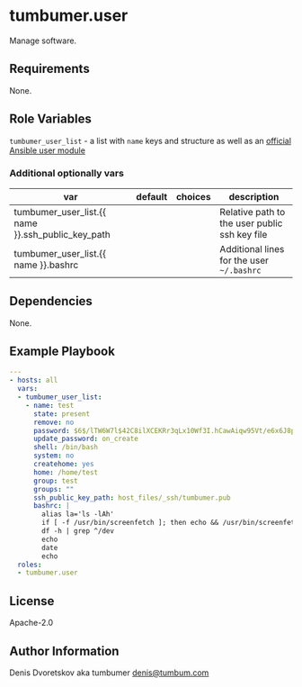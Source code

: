 # tumbumer.user

Manage software.

## Requirements

None.

## Role Variables

`tumbumer_user_list` - a list with `name` keys and structure as well as an
[official Ansible user module](https://docs.ansible.com/ansible/user_module.html)

### Additional optionally vars

var | default | choices | description
---|---|---|---
tumbumer_user_list.{{ name }}.ssh_public_key_path | | | Relative path to the user public ssh key file
tumbumer_user_list.{{ name }}.bashrc | | | Additional lines for the user `~/.bashrc`

## Dependencies

None.

## Example Playbook
```yaml
---
- hosts: all
  vars:
  - tumbumer_user_list:
    - name: test
      state: present
      remove: no
      password: $6$/lTW6W7l$42C8ilXCEKRr3qLx10Wf3I.hCawAiqw95Vt/e6x6J8pzxszeooo3pd5ppwBW6VEWRKLTbMhChTVwEjmj1vVox.
      update_password: on_create
      shell: /bin/bash
      system: no
      createhome: yes
      home: /home/test
      group: test
      groups: ""
      ssh_public_key_path: host_files/_ssh/tumbumer.pub
      bashrc: |
        alias la='ls -lAh'
        if [ -f /usr/bin/screenfetch ]; then echo && /usr/bin/screenfetch -c ,2; fi
        df -h | grep ^/dev
        echo
        date
        echo
  roles:
  - tumbumer.user
```

## License

Apache-2.0

## Author Information

Denis Dvoretskov aka tumbumer <denis@tumbum.com>
